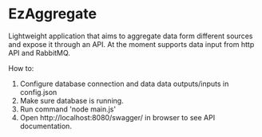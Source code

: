 # EzAggregate
Lightweight application that aims to aggregate data form different sources and expose it through an API.
At the moment supports data input from http API and RabbitMQ.

How to:
1. Configure database connection and data data outputs/inputs in config.json
2. Make sure database is running.
3. Run command 'node main.js'
4. Open http://localhost:8080/swagger/ in browser to see API documentation.
